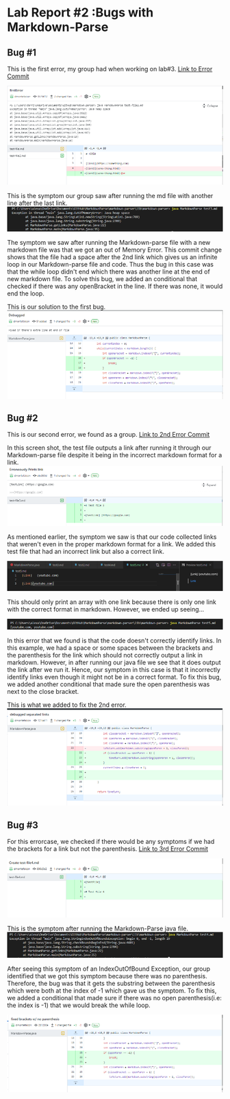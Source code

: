# Lab Report #2 :Bugs with Markdown-Parse #


## Bug #1 ##

This is the first error, my group had when working on lab#3. 
[Link to Error Commit](https://github.com/dmontefalcon/markdown-parser/commit/3575612d2b76784629c1ba44f4459d7c183d45c8) 

![Screenshot](/screenshots/2nderror.png)

This is the symptom our group saw after running the md file with another line after the last link.
![SS](/screenshots/errorBug1.png)


The symptom we saw after running the Markdown-parse file with a new markdown file was that we got an out of Memory Error. This commit change shows that the file had a space after the 2nd link which gives us an infinite loop in our Markdown-parse file and code. Thus the bug in this case was that the while loop didn't end which there was another line at the end of new markdown file. To solve this bug, we added an conditional that checked if there was any openBracket in the line. If there was none, it would end the loop.

This is our solution to the first bug.
![Screenshot](/screenshots/2ndsol.png)

## Bug #2 ##

This is our second error, we found as a group. [Link to 2nd Error Commit](https://github.com/dmontefalcon/markdown-parser/commit/ebc853d4ad03143444821d342b8920506932a8c8)

In this screen shot, the test file outputs a link after running it through our Markdown-parse file despite it being in the incorrect markdown format for a link.
![Screenshot](/screenshots/1sterror.png)

As mentioned earlier, the symptom we saw is that our code collected links that weren't even in the proper markdown format for a link. We added this test file that had an incorrect link but also a correct link.

![SS](/screenshots/errorBug2p1.png)

This should only print an array with one link because there is only one link with the correct format in markdown. However, we ended up seeing...

![SS](/screenshots/errorBug2p2.png)


In this error that we found is that the code doesn't correctly identify links. In this example, we had a space or some spaces between the brackets and the parenthesis for the link which should not correctly output a link in markdown. However, in after running our java file we see that it does output the link after we run it. Hence, our symptom in this case is that it incorrectly identify links even though it might not be in a correct format. To fix this bug, we added another conditional that made sure the open parenthesis was next to the close bracket.

This is what we added to fix the 2nd error.
![Screenshot](/screenshots/1stsol.png)


## Bug #3 ##
For this errorcase, we checked if there would be any symptoms if we had the brackets for a link but not the parenthesis. [Link to 3rd Error Commit](https://github.com/dmontefalcon/markdown-parser/commit/896c5d2ea2a55952a644e14731fbf4dd98dcda3d) 

![Screenshot](/screenshots/3rderror.png)

This is the symptom after running the Markdown-Parse java file.
![Screenshot](/screenshots/3rderrorsymptom.png)

After seeing this symptom of an IndexOutOfBound Exception, our group identified that we got this symptom because there was no parenthesis. Therefore, the bug was that it gets the substring between the parenthesis which were both at the index of -1 which gave us the symptom. To fix this, we added a conditional that made sure if there was no open parenthesis(i.e: the index is -1) that we would break the while loop.

![Screenshot](/screenshots/3rdsol.png)



